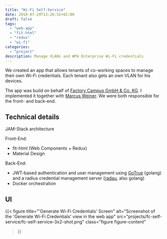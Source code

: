 ```yaml
---
title: "Wi-Fi Self-Service"
date: 2018-07-29T13:26:52+02:00
draft: false
tags:
  - "web-app"
  - "fit-html"
  - "redux"
  - "wi-fi"
categories:
  - "project"
description: Manage VLANs and WPA Enterprise Wi-Fi credentials
---
```


We created an app that allows tenants of co-working spaces to manage their own Wi-Fi credentials. Each tenant also gets an own VLAN for his devices.

The app was build on behalf of [Factory Campus GmbH & Co. KG](https://factorycampus.de/). I implemented it together with [Marcus Weiner](https://marcusweiner.de/). We were both responsible for the front- and back-end.

## Technical details

JAM-Stack architecture

Front-End:

- fit-html (Web Components + Redux)
- Material Design

Back-End:

- JWT-based authentication and user management using [GoTrue](https://github.com/netlify/GoTrue) (golang) and a radius credential management server ([radau](https://github.com/FactoryCampus/radau), also golang)
- Docker orchestration

## UI

{{< figure
    title="'Generate Wi-Fi Credentials' Screen"
    alt="Screenshot of the 'Generate Wi-Fi Credentials' view in the web app"
    src="projects/fc-self-service/fc-self-service-3x2-shot.png"
    class="figure figure-content"
>}}
